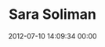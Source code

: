 ---
title: "Sara Soliman"
date: 2012-07-10 14:09:34 00:00
permalink: /ssolimn
twitter: ""
likes: [874,431,1029,618,306,671,1053,188,1049,245,615,534,616,1056,535,515,1028,723,788,444,69,248,307,353,350,354,1033,919,1067,1068,82,988,983,986,192,1069]
id: 1166
gravatar: "http://www.gravatar.com/avatar/6f8d41e216d08433206db034d5908a13"
---